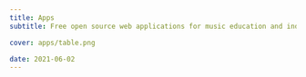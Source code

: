 ```yaml
---
title: Apps
subtitle: Free open source web applications for music education and independent research

cover: apps/table.png

date: 2021-06-02
---
```

